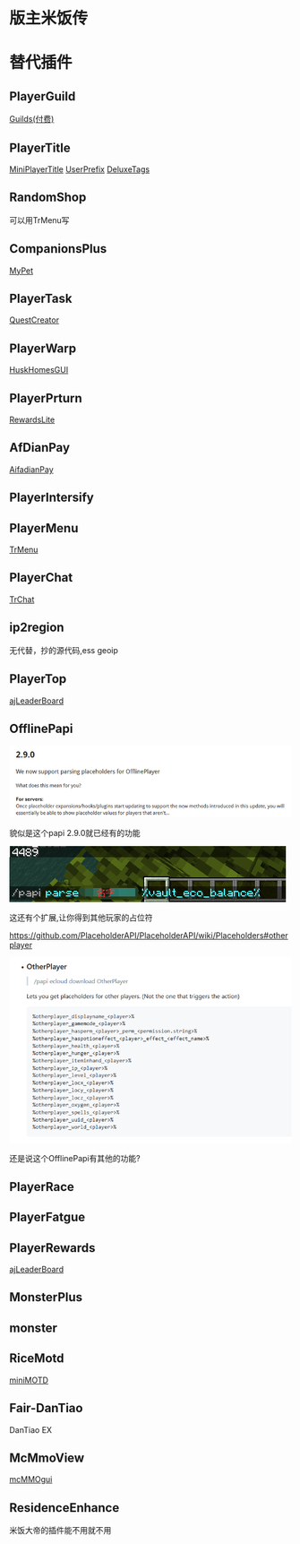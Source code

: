 # 版主米饭传

# 替代插件

## PlayerGuild

[Guilds(付费)](https://www.spigotmc.org/resources/.66176/)


## PlayerTitle

[]()

[MiniPlayerTitle](https://github.com/DeerGiteaMirror/MiniPlayerTitle)
[UserPrefix](https://github.com/CarmJos/UserPrefix)
[DeluxeTags](https://www.spigotmc.org/resources/deluxetags.4390/)

## RandomShop

可以用TrMenu写

## CompanionsPlus

[MyPet](https://www.spigotmc.org/resources/mypet.12725/)

## PlayerTask

[QuestCreator](https://www.spigotmc.org/resources/.38734/)

## PlayerWarp

[HuskHomesGUI](https://www.spigotmc.org/resources/huskhomesgui.91059/)

## PlayerPrturn

[RewardsLite](https://www.spigotmc.org/resources/.71784/)

## AfDianPay

[AifadianPay](https://github.com/meteorOSS/AifadianPay-plugin)

## PlayerIntersify

## PlayerMenu

[TrMenu](https://github.com/TrPlugins/TrMenu)

## PlayerChat

[TrChat](https://github.com/TrPlugins/TrChat)

## ip2region

无代替，抄的源代码,ess geoip

## PlayerTop

[ajLeaderBoard](https://www.spigotmc.org/resources/ajleaderboards.85548/)

## OfflinePapi

![OfflinePapi](/others/版主米饭传/OfflinePapi1.png)

貌似是这个papi 2.9.0就已经有的功能

![OfflinePapi](/others/版主米饭传/OfflinePapi2.png)

这还有个扩展,让你得到其他玩家的占位符

https://github.com/PlaceholderAPI/PlaceholderAPI/wiki/Placeholders#otherplayer

![OfflinePapi](/others/版主米饭传/OfflinePapi3.png)

还是说这个OfflinePapi有其他的功能?

## PlayerRace

## PlayerFatgue

## PlayerRewards

[ajLeaderBoard](https://www.spigotmc.org/resources/.107027/)

## MonsterPlus

## monster

## RiceMotd

[miniMOTD](https://www.spigotmc.org/resources/.81254/)

## Fair-DanTiao

DanTiao EX

## McMmoView

[mcMMOgui](https://www.spigotmc.org/resources/mcmmogui.83311/)

## ResidenceEnhance


米饭大帝的插件能不用就不用